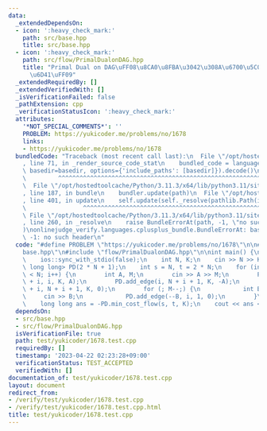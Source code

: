 ```yaml
---
data:
  _extendedDependsOn:
  - icon: ':heavy_check_mark:'
    path: src/base.hpp
    title: src/base.hpp
  - icon: ':heavy_check_mark:'
    path: src/flow/PrimalDualonDAG.hpp
    title: "Primal Dual on DAG\uFF08\u8CA0\u8FBA\u3042\u308A\u6700\u5C0F\u8CBB\u7528\
      \u6D41\uFF09"
  _extendedRequiredBy: []
  _extendedVerifiedWith: []
  _isVerificationFailed: false
  _pathExtension: cpp
  _verificationStatusIcon: ':heavy_check_mark:'
  attributes:
    '*NOT_SPECIAL_COMMENTS*': ''
    PROBLEM: https://yukicoder.me/problems/no/1678
    links:
    - https://yukicoder.me/problems/no/1678
  bundledCode: "Traceback (most recent call last):\n  File \"/opt/hostedtoolcache/Python/3.11.3/x64/lib/python3.11/site-packages/onlinejudge_verify/documentation/build.py\"\
    , line 71, in _render_source_code_stat\n    bundled_code = language.bundle(stat.path,\
    \ basedir=basedir, options={'include_paths': [basedir]}).decode()\n          \
    \         ^^^^^^^^^^^^^^^^^^^^^^^^^^^^^^^^^^^^^^^^^^^^^^^^^^^^^^^^^^^^^^^^^^^^^^^^^^^^^^^^^\n\
    \  File \"/opt/hostedtoolcache/Python/3.11.3/x64/lib/python3.11/site-packages/onlinejudge_verify/languages/cplusplus.py\"\
    , line 187, in bundle\n    bundler.update(path)\n  File \"/opt/hostedtoolcache/Python/3.11.3/x64/lib/python3.11/site-packages/onlinejudge_verify/languages/cplusplus_bundle.py\"\
    , line 401, in update\n    self.update(self._resolve(pathlib.Path(included), included_from=path))\n\
    \                ^^^^^^^^^^^^^^^^^^^^^^^^^^^^^^^^^^^^^^^^^^^^^^^^^^^^^^^^^\n \
    \ File \"/opt/hostedtoolcache/Python/3.11.3/x64/lib/python3.11/site-packages/onlinejudge_verify/languages/cplusplus_bundle.py\"\
    , line 260, in _resolve\n    raise BundleErrorAt(path, -1, \"no such header\"\
    )\nonlinejudge_verify.languages.cplusplus_bundle.BundleErrorAt: base.hpp: line\
    \ -1: no such header\n"
  code: "#define PROBLEM \"https://yukicoder.me/problems/no/1678\"\n\n#include \"\
    base.hpp\"\n#include \"flow/PrimalDualonDAG.hpp\"\n\nint main() {\n    cin.tie(0);\n\
    \    ios::sync_with_stdio(false);\n    int N, K;\n    cin >> N >> K;\n\n    PrimalDualonDAG<int,\
    \ long long> PD(2 * N + 1);\n    int s = N, t = 2 * N;\n    for (int i = 0; i\
    \ < N; i++) {\n        int A, M;\n        cin >> A >> M;\n        PD.add_edge(N\
    \ + i, i, K, A);\n        PD.add_edge(i, N + i + 1, K, -A);\n        PD.add_edge(N\
    \ + i, N + i + 1, K, 0);\n        for (; M--;) {\n            int B;\n       \
    \     cin >> B;\n            PD.add_edge(--B, i, 1, 0);\n        }\n    }\n\n\
    \    long long ans = -PD.min_cost_flow(s, t, K);\n    cout << ans << '\\n';\n}"
  dependsOn:
  - src/base.hpp
  - src/flow/PrimalDualonDAG.hpp
  isVerificationFile: true
  path: test/yukicoder/1678.test.cpp
  requiredBy: []
  timestamp: '2023-04-22 02:23:28+09:00'
  verificationStatus: TEST_ACCEPTED
  verifiedWith: []
documentation_of: test/yukicoder/1678.test.cpp
layout: document
redirect_from:
- /verify/test/yukicoder/1678.test.cpp
- /verify/test/yukicoder/1678.test.cpp.html
title: test/yukicoder/1678.test.cpp
---
```

